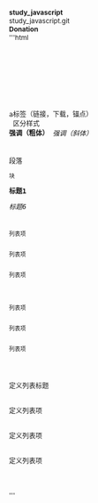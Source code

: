 # study_javascript
study_javascript.git
### Donation
'''html
<code>
<!DOCTYPE html>
<html lang="cn">
<head>
    <meta charset="UTF-8">
    <title>Document</title>
<style>
/*默认样式重置（css reset）*/
body,p,h1,h2,h3,h4,h5,h6,dl,dd{margin: 0;font-size: 12px;
/*font-fmaily:"宋体";*/}
ol,ul{list-style-type: none;padding: 0;margin: 0;}
a{text-decoration: none;}
img{border: none;}

/*通配符，性能不好，不建议使用*/
*{margin: 0;padding: 0;}
</style>
</head>
<body>


<a href="#">a标签（链接，下载，锚点）</a>
<img src="1.png" alt=""/>
<a href="#"><img src="1.png" alt=""/></a>
<span>区分样式</span>
<strong>强调（粗体）</strong>
<em>强调（斜体）</em>
<!-- 
内联，内嵌，行内属性标签：
1、默认同行可以继续跟同类型标签；

块属性标签：
1、默认独占一行显示；
 -->
<p>段落</p>
<div>块</div>
<h1>标题1</h1>
<h6>标题6</h6>
<ol>
    <li>列表项</li>
  <li>列表项</li>
  <li>列表项</li>
</ol>
<ul>
    <li>列表项</li>
  <li>列表项</li>
  <li>列表项</li>
</ul>
<dl>
    <dt>定义列表标题</dt>
  <dd>定义列表项</dd>
  <dd>定义列表项</dd>
  <dd>定义列表项</dd>
</dl>
</body>
</html>
</code>
'''
